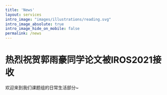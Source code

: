```yaml
---
title: 'News'
layout: services
intro_image: "images/illustrations/reading.svg"
intro_image_absolute: true
intro_image_hide_on_mobile: false
permalink: /news
---
```


# 热烈祝贺郭雨豪同学论文被IROS2021接收

欢迎来到我们课题组的日常生活部分~
